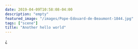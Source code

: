 ```yaml
---
date: 2019-04-09T10:58:08-04:00
description: "empty"
featured_image: "/images/Pope-Edouard-de-Beaumont-1844.jpg"
tags: ["scene"]
title: "Another hello world"
---
```


¿

